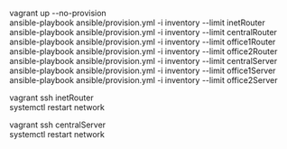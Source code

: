 vagrant up --no-provision \
ansible-playbook ansible/provision.yml -i inventory --limit inetRouter \
ansible-playbook ansible/provision.yml -i inventory --limit centralRouter \
ansible-playbook ansible/provision.yml -i inventory --limit office1Router \
ansible-playbook ansible/provision.yml -i inventory --limit office2Router \
ansible-playbook ansible/provision.yml -i inventory --limit centralServer \
ansible-playbook ansible/provision.yml -i inventory --limit office1Server \
ansible-playbook ansible/provision.yml -i inventory --limit office2Server 

vagrant ssh inetRouter \
systemctl restart network

vagrant ssh centralServer \
systemctl restart network
